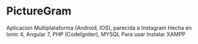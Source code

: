 # PictureGram
Aplicacion Multiplataforma (Android, IOS), parecida a Instagram
Hecha en Ionic 4, Angular 7, PHP (CodeIgniter), MYSQL
Para usar Instalar XAMPP
